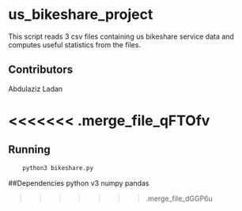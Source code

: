 # us_bikeshare_project
This script reads 3 csv files containing us bikeshare service data and computes useful statistics from the files.

## Contributors
Abdulaziz Ladan

<<<<<<< .merge_file_qFTOfv
=======
## Running
```bash
	python3 bikeshare.py
```

##Dependencies
	python v3
	numpy
	pandas

>>>>>>> .merge_file_dGGP6u

